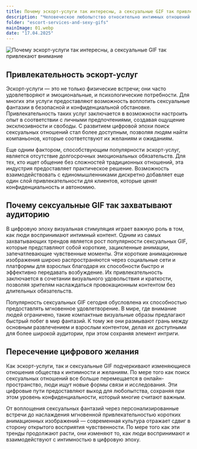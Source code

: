 ```yaml
---
title: Почему эскорт-услуги так интересны, а сексуальные GIF так привлекают внимание
description: "Человеческое любопытство относительно интимных отношений всегда было движущей силой многих аспектов современной культуры. В последние годы поиск сексуальных отношений расширился за пределы традиционных границ, и цифровые платформы и эскорт-услуги предлагают новые способы исследовать свои желания. Эти услуги привлекают внимание, предоставляя возможность людям испытывать фантазии дискретно и без долгосрочных обязательств. В то же время визуальный контент, такой как сексуальные GIF, продолжает захватывать аудиторию по всему миру, предлагая взглянуть на чувственность через короткие анимационные изображения."
folder: "escort-services-and-sexy-gifs"
mainImage: 01.webp
date: "17.04.2025"
---
```



![Почему эскорт-услуги так интересны, а сексуальные GIF так привлекают внимание](/assets/img/media/escort-services-and-sexy-gifs/01.webp "Digital Intimacy")

## Привлекательность эскорт-услуг
Эскорт-услуги — это не только физические встречи; они часто удовлетворяют и эмоциональные, и психологические потребности. Для многих эти услуги предоставляют возможность воплотить сексуальные фантазии в безопасной и конфиденциальной обстановке. Привлекательность таких услуг заключается в возможности настроить опыт в соответствии с личными предпочтениями, создавая ощущение эксклюзивности и свободы. С развитием цифровой эпохи поиск сексуальных отношений стал более доступным, позволяя людям найти компаньонов, которые соответствуют их желаниям и ожиданиям.

Еще одним фактором, способствующим популярности эскорт-услуг, является отсутствие долгосрочных эмоциональных обязательств. Для тех, кто ищет общение без сложностей традиционных отношений, эта индустрия предоставляет практическое решение. Возможность взаимодействовать с единомышленниками дискретно добавляет еще один слой привлекательности для клиентов, которые ценят конфиденциальность и автономию.

## Почему сексуальные GIF так захватывают аудиторию
В цифровую эпоху визуальная стимуляция играет важную роль в том, как люди воспринимают интимный контент. Одним из самых захватывающих трендов является рост популярности сексуальных GIF, которые представляют собой короткие, зацикленные анимации, запечатлевающие чувственные моменты. Эти короткие анимационные изображения широко распространяются через социальные сети и платформы для взрослых благодаря их способности быстро и эффективно передавать возбуждение. Их привлекательность заключается в сочетании визуального удовольствия и краткости, позволяя зрителям наслаждаться провокационным контентом без длительных обязательств.

Популярность сексуальных GIF сегодня обусловлена их способностью предоставлять мгновенное удовлетворение. В мире, где внимание людей ограничено, такие компактные визуальные образы предлагают быстрый побег в мир фантазий. К тому же они размывают грань между основным развлечением и взрослым контентом, делая их доступными для более широкой аудитории, при этом сохраняя элемент интриги.

## Пересечение цифрового желания
Как эскорт-услуги, так и сексуальные GIF подчеркивают изменяющиеся отношения общества к интимности и желаниям. По мере того как поиск сексуальных отношений все больше перемещается в онлайн-пространство, люди ищут новые формы связи и исследования. Эти цифровые пути предоставляют выход для любопытства, сохраняя при этом уровень конфиденциальности, который многие считают важным.

От воплощения сексуальных фантазий через персонализированные встречи до наслаждения мгновенной привлекательностью коротких анимационных изображений — современная культура отражает сдвиг в сторону открытого восприятия чувственности. По мере того как эти тренды продолжают расти, они изменяют то, как люди воспринимают и взаимодействуют с интимностью в цифровую эпоху.
